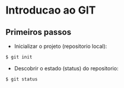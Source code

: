 # Introducao ao GIT

## Primeiros passos

- Inicializar o projeto (repositorio local):

```bash
$ git init
```

- Descobrir o estado (status) do repositorio:

```bash
$ git status
```

